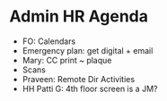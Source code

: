 # Admin HR Agenda

* FO: Calendars
* Emergency plan: get digital + email
* Mary: CC print ~ plaque
* Scans
* Praveen: Remote Dir Activities
* HH Patti G: 4th floor screen is a JM?
